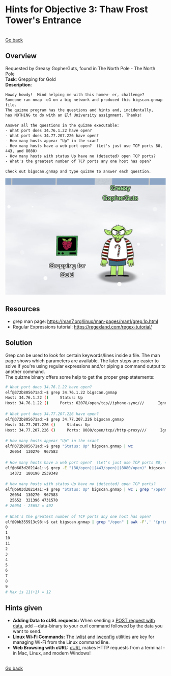 # Hints for Objective 3: Thaw Frost Tower's Entrance

<br>[Go back](../Hints.md)

## Overview
Requested by Greasy GopherGuts, found in The North Pole - The North Pole
<br>
**Task**: Grepping for Gold    
**Description**: 

```
Howdy howdy!  Mind helping me with this homew- er, challenge?
Someone ran nmap -oG on a big network and produced this bigscan.gnmap file.
The quizme program has the questions and hints and, incidentally,
has NOTHING to do with an Elf University assignment. Thanks!

Answer all the questions in the quizme executable:
- What port does 34.76.1.22 have open?
- What port does 34.77.207.226 have open?
- How many hosts appear "Up" in the scan?
- How many hosts have a web port open?  (Let's just use TCP ports 80, 443, and 8080)
- How many hosts with status Up have no (detected) open TCP ports?
- What's the greatest number of TCP ports any one host has open?

Check out bigscan.gnmap and type quizme to answer each question.
```

![Greasy GopherGuts](../img/Greasy_GopherGuts.png)

## Resources
* grep man page: https://man7.org/linux/man-pages/man1/grep.1p.html
* Regular Expressions tutorial: https://regexland.com/regex-tutorial/

## Solution

Grep can be used to look for certain keywords/lines inside a file. The man page shows which parameters are available. The later steps are easier to solve if you're using regular expressions and/or piping a command output to another command.   
The quizme binary offers some help to get the proper grep statements:

``` bash
# What port does 34.76.1.22 have open?
elf@372b805671ad:~$ grep 34.76.1.22 bigscan.gnmap 
Host: 34.76.1.22 ()     Status: Up
Host: 34.76.1.22 ()     Ports: 62078/open/tcp//iphone-sync///      Ignored State: closed (999)

# What port does 34.77.207.226 have open?
elf@372b805671ad:~$ grep 34.77.207.226 bigscan.gnmap 
Host: 34.77.207.226 ()     Status: Up
Host: 34.77.207.226 ()     Ports: 8080/open/tcp//http-proxy///      Ignored State: filtered (999)

# How many hosts appear "Up" in the scan?
elf@372b805671ad:~$ grep "Status: Up" bigscan.gnmap | wc
  26054  130270  967583

# How many hosts have a web port open?  (Let's just use TCP ports 80, 443, and 8080)
elf@b603d20214a1:~$ grep -E "(80/open)|(443/open)|(8080/open)" bigscan.gnmap | wc
  14372  180190 2539348

# How many hosts with status Up have no (detected) open TCP ports?
elf@b603d20214a1:~$ grep "Status: Up" bigscan.gnmap | wc ; grep "/open" bigscan.gnmap | wc
  26054  130270  967583
  25652  321396 4731570
# 26054 - 25652 = 402

# What's the greatest number of TCP ports any one host has open?
elf@9bb355913c98:~$ cat bigscan.gnmap | grep "/open" | awk -F',' '{print NF-1}' | sort | uniq
0
1
10
11
2
3
4
5
6
7
8
9
# Max is 11(+1) = 12
```

## Hints given

* **Adding Data to cURL requests:** When sending a [POST request with data](https://www.educative.io/edpresso/how-to-perform-a-post-request-using-curl), add --data-binary to your curl command followed by the data you want to send.
* **Linux Wi-Fi Commands:** The [iwlist](https://linux.die.net/man/8/iwlist) and [iwconfig](https://linux.die.net/man/8/iwconfig) utilities are key for managing Wi-Fi from the Linux command line.
* **Web Browsing with cURL:** [cURL](https://linux.die.net/man/1/curl) makes HTTP requests from a terminal - in Mac, Linux, and modern Windows!



<br>[Go back](../Hints.md)
